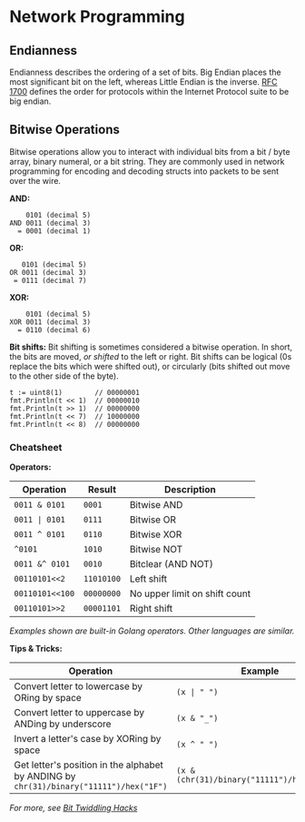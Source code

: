 # Network Programming

## Endianness

Endianness describes the ordering of a set of bits. Big Endian places the most significant bit on the left, whereas Little Endian is the inverse.
[RFC 1700](https://www.rfc-editor.org/rfc/rfc1700) defines the order for protocols within the Internet Protocol suite to be big endian.

## Bitwise Operations

Bitwise operations allow you to interact with individual bits from a bit / byte array, binary numeral, or a bit string. They are commonly used in network programming for encoding and decoding structs into packets to be sent over the wire.

**AND:**
```
    0101 (decimal 5)
AND 0011 (decimal 3)
  = 0001 (decimal 1)
```

**OR:**
```
   0101 (decimal 5)
OR 0011 (decimal 3)
 = 0111 (decimal 7)
```

**XOR:**
```
    0101 (decimal 5)
XOR 0011 (decimal 3)
  = 0110 (decimal 6)
```

**Bit shifts:**
Bit shifting is sometimes considered a bitwise operation. In short, the bits are moved, _or shifted_ to the left or right. Bit shifts can be logical (0s replace the bits which were shifted out), or circularly (bits shifted out move to the other side of the byte).

```
t := uint8(1)        // 00000001
fmt.Println(t << 1)  // 00000010
fmt.Println(t >> 1)  // 00000000
fmt.Println(t << 7)  // 10000000
fmt.Println(t << 8)  // 00000000
```

### Cheatsheet

**Operators:**

| Operation | Result | Description |
|---------- | ------ | ----------- |
| `0011 & 0101` | `0001` | Bitwise AND |
| `0011 \| 0101` | `0111` | Bitwise OR |
| `0011 ^ 0101` | `0110` | Bitwise XOR |
| `^0101` | `1010` | Bitwise NOT |
| `0011 &^ 0101` | `0010` | Bitclear (AND NOT) |
| `00110101<<2` | `11010100` | Left shift |
| `00110101<<100` | `00000000` | No upper limit on shift count |
| `00110101>>2` | `00001101` | Right shift |
_Examples shown are built-in Golang operators. Other languages are similar._

**Tips & Tricks:**

| Operation | Example |
| --------- | ------- |
| Convert letter to lowercase by ORing by space | `(x \| " ")` |
| Convert letter to uppercase by ANDing by underscore | `(x & "_")` |
| Invert a letter's case by XORing by space | `(x ^ " ")` |
| Get letter's position in the alphabet by ANDING by `chr(31)/binary("11111")/hex("1F")` | `(x & (chr(31)/binary("11111")/hex("1F")))` |
_For more, see [Bit Twiddling Hacks](http://graphics.stanford.edu/~seander/bithacks.html)_
